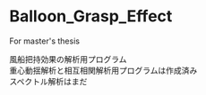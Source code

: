 # Balloon_Grasp_Effect
For master's thesis

風船把持効果の解析用プログラム  
重心動揺解析と相互相関解析用プログラムは作成済み  
スペクトル解析はまだ  
